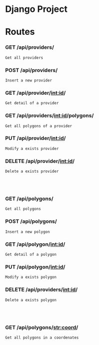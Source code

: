 # Django Project

# Routes

### GET /api/providers/
`Get all providers`


### POST /api/providers/
`Insert a new provider`

### GET /api/provider/<int:id>/
`Get detail of a provider`

### GET /api/providers/<int:id>/polygons/
`Get all polygons of a provider`

### PUT /api/provider/<int:id>/
`Modify a exists provider`

### DELETE /api/provider/<int:id>/
`Delete a exists provider`

<br><br>

### GET /api/polygons/
`Get all polygons`

### POST /api/polygons/
`Insert a new polygon`

### GET /api/polygon/<int:id>/
`Get detail of a polygon`

### PUT /api/polygon/<int:id>/
`Modify a exists polygon`

### DELETE /api/providers/<int:id>/
`Delete a exists polygon`

<br><br>

### GET /api/polygons/<str:coord>/
`Get all polygons in a coordenates`